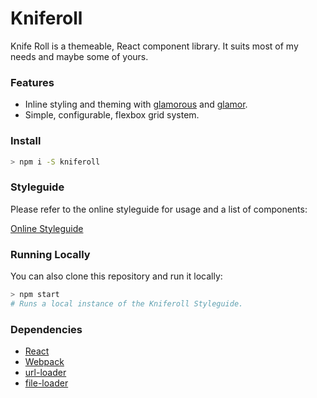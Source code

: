 # Kniferoll

Knife Roll is a themeable, React component library. It suits most of my needs and maybe some of yours.

### Features

* Inline styling and theming with [glamorous](https://github.com/paypal/glamorous) and [glamor](https://github.com/threepointone/glamor).
* Simple, configurable, flexbox grid system.


### Install

```sh
> npm i -S kniferoll
```

### Styleguide

Please refer to the online styleguide for usage and a list of components:

<a href="https://mattanglin.github.io/kniferoll/" target="_blank">Online Styleguide</a>

### Running Locally

You can also clone this repository and run it locally:

```sh
> npm start
# Runs a local instance of the Kniferoll Styleguide.
```

### Dependencies

- [React](https://facebook.github.io/react/)
- [Webpack](https://webpack.github.io/)
- [url-loader](https://github.com/webpack-contrib/url-loader)
- [file-loader](https://github.com/webpack-contrib/file-loader)
